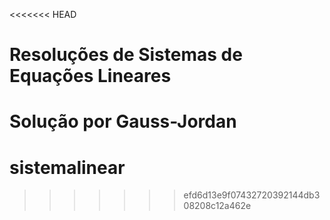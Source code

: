 <<<<<<< HEAD
# Resoluções de Sistemas de Equações Lineares
Solução por Gauss-Jordan
=======
# sistemalinear
>>>>>>> efd6d13e9f07432720392144db308208c12a462e
